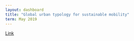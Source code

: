 ```yaml
---
layout: dashboard
title: "Global urban typology for sustainable mobility"
term: May 2019
---
```


[Link](/urban-typology-dashboard/index.html)

